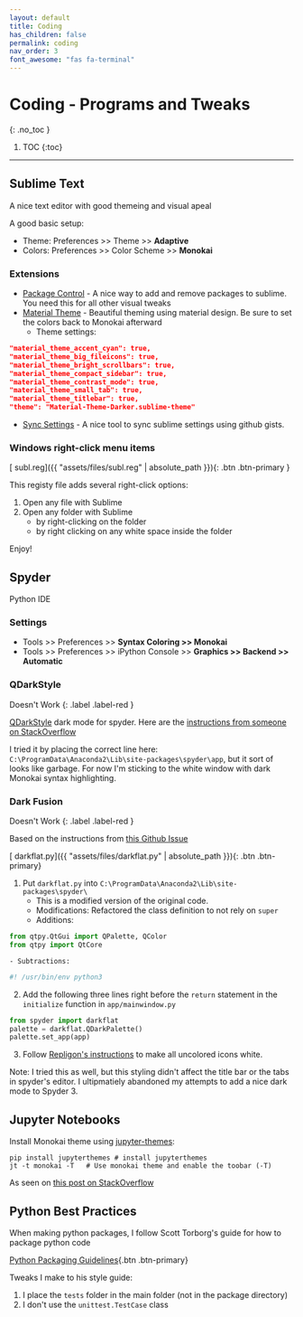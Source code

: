 ```yaml
---
layout: default
title: Coding
has_children: false
permalink: coding
nav_order: 3
font_awesome: "fas fa-terminal"
---
```



# <i class="{{ page.font_awesome }}"></i> Coding - Programs and Tweaks
{: .no_toc }

1. TOC
{:toc}

---

## Sublime Text
A nice text editor with good themeing and visual apeal

A good basic setup: 
- Theme: Preferences >> Theme >> **Adaptive**
- Colors: Preferences >> Color Scheme >> **Monokai**

### Extensions
- [Package Control](https://packagecontrol.io/installation) - A nice way to add and remove packages to sublime. You need this for all other visual tweaks
- [Material Theme](https://github.com/equinusocio/material-theme) - Beautiful theming using material design. Be sure to set the colors back to Monokai afterward
	- Theme settings:
```json
"material_theme_accent_cyan": true,
"material_theme_big_fileicons": true,
"material_theme_bright_scrollbars": true,
"material_theme_compact_sidebar": true,
"material_theme_contrast_mode": true,
"material_theme_small_tab": true,
"material_theme_titlebar": true,
"theme": "Material-Theme-Darker.sublime-theme"
```
- [Sync Settings](https://packagecontrol.io/packages/Sync%20Settings) - A nice tool to sync sublime settings using github gists.


### Windows right-click menu items

[<i class="fas fa-file-alt"></i> subl.reg]({{ "assets/files/subl.reg" | absolute_path }}){: .btn .btn-primary }

This registy file adds several right-click options:
1. Open any file with Sublime
2. Open any folder with Sublime
	- by right-clicking on the folder
	- by right clicking on any white space inside the folder

Enjoy!


## Spyder
Python IDE

### Settings
- Tools >> Preferences >> **Syntax Coloring >> Monokai**
- Tools >> Preferences >> iPython Console >> **Graphics >> Backend >> Automatic**

### QDarkStyle

Doesn't Work
{: .label .label-red }

[QDarkStyle](https://github.com/ColinDuquesnoy/QDarkStyleSheet) dark mode for spyder. Here are the [instructions from someone on StackOverflow](https://github.com/spyder-ide/spyder/issues/2350#issuecomment-436320189)

I tried it by placing the correct line here: `C:\ProgramData\Anaconda2\Lib\site-packages\spyder\app`, but it sort of looks like garbage. For now I'm sticking to the white window with dark Monokai syntax highlighting.

### Dark Fusion

Doesn't Work
{: .label .label-red }

Based on the instructions from [this Github Issue](https://github.com/spyder-ide/spyder/issues/2350#issuecomment-440693015)

[<i class="fas fa-file-code"></i> darkflat.py]({{ "assets/files/darkflat.py" | absolute_path }}){: .btn .btn-primary}

1. Put `darkflat.py` into `C:\ProgramData\Anaconda2\Lib\site-packages\spyder\`
	- This is a modified version of the original code.
	- Modifications: Refactored the class definition to not rely on `super`
	- Additions: 
```python
from qtpy.QtGui import QPalette, QColor
from qtpy import QtCore
```
	- Subtractions:
```python
#! /usr/bin/env python3
```


2. Add the following three lines right before the `return` statement in the `initialize` function in `app/mainwindow.py`
```python
from spyder import darkflat
palette = darkflat.QDarkPalette()
palette.set_app(app)
```

3. Follow [Repligon's instructions](https://github.com/spyder-ide/spyder/issues/2350#issuecomment-440693015) to make all uncolored icons white.

Note: I tried this as well, but this styling didn't affect the title bar or the tabs in spyder's editor. I ultipmatiely abandoned my attempts to add a nice dark mode to Spyder 3.


## Jupyter Notebooks

Install Monokai theme using [jupyter-themes](https://github.com/dunovank/jupyter-themes):
```shell
pip install jupyterthemes # install jupyterthemes
jt -t monokai -T   # Use monokai theme and enable the toobar (-T)
```

As seen on [this post on StackOverflow](https://stackoverflow.com/a/49444359)


## Python Best Practices

When making python packages, I follow Scott Torborg's guide for how to package python code

[Python Packaging Guidelines](https://python-packaging.readthedocs.io/en/latest/index.html){.btn .btn-primary}

Tweaks I make to his style guide:
1. I place the `tests` folder in the main folder (not in the package directory)
2. I don't use the `unittest.TestCase` class